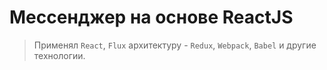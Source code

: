 # Мессенджер на основе ReactJS 

>  Применял `React`, `Flux` архитектуру - `Redux`, `Webpack`, `Babel` и другие технологии.
